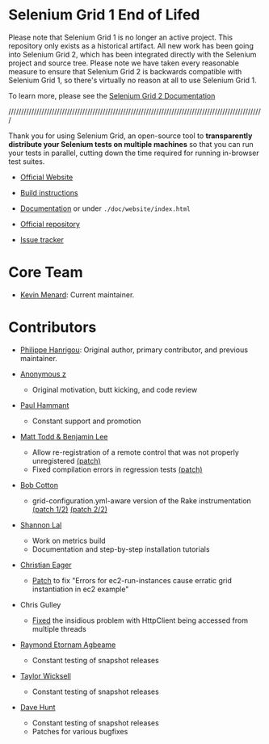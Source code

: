 Selenium Grid 1 End of Lifed
============================

Please note that Selenium Grid 1 is no longer an active project.  This repository only exists as a historical artifact.  All new work has been going into Selenium Grid 2, which has been integrated directly with the Selenium project and source tree.  Please note we have taken every reasonable measure to ensure that Selenium Grid 2 is backwards compatible with Selenium Grid 1, so there's virtually no reason at all to use Selenium Grid 1.

To learn more, please see the [Selenium Grid 2 Documentation](http://code.google.com/p/selenium/wiki/Grid2)

////////////////////////////////////////////////////////////////////////////////////////////////////

Thank you for using Selenium Grid, an open-source tool to
**transparently distribute your Selenium tests on multiple machines** so
that you can run your tests in parallel, cutting down the time required
for running in-browser test suites.

 * [Official Website](http://selenium-grid.seleniumhq.org)

 * [Build instructions](http://selenium-grid.seleniumhq.org/build_it_from_source.html)

 * [Documentation](http://selenium-grid.seleniumhq.org) or 
   under `./doc/website/index.html`

 * [Official repository](git://github.com/nirvdrum/selenium-grid.git)

 * [Issue tracker](http://code.google.com/p/selenium/issues/list)

Core Team
=========

 * [Kevin Menard](http://nirvdrum.com/): Current maintainer.

Contributors
============

 * [Philippe Hanrigou](http://ph7spot.com/): Original author, primary contributor, and previous maintainer.

 * [Anonymous z](http://www.somethingnimble.com/collaborators/z)
    - Original motivation, butt kicking, and code review

 * [Paul Hammant](http://paulhammant.com)
    - Constant support and promotion

 * [Matt Todd & Benjamin Lee](http://github.com/caspian311)
    - Allow re-registration of a remote control that was not
      properly unregistered [(patch)](http://github.com/caspian311/selenium-grid/commit/ad9069374055040f0ed782fd01dcfa6c949545c0)
    - Fixed compilation errors in regression tests 
      [(patch)](http://github.com/caspian311/selenium-grid/commit/8127815acc9bf8e43da3345c731daef116480de1)
 
 * [Bob Cotton](http://github.com/bcotton/)
    - grid-configuration.yml-aware version of the Rake instrumentation
    [(patch 1/2)](http://github.com/bcotton/selenium-grid/commit/7b2df55891b569d32bc20c942e0335aab2536041)
    [(patch 2/2)](http://github.com/bcotton/selenium-grid/commit/6092daa907a216ad5d6d7ea6d150e90e2e00cf87)

 * [Shannon Lal](http://clearspace.openqa.org/people/shannonlal)
    - Work on metrics build
    - Documentation and step-by-step installation tutorials

 * [Christian Eager](http://perpenduum.com)
    - [Patch](http://github.com/eager/selenium-grid/commit/2c1a5fb4ec7937977e007eca9ac356bb1ed64d16) to fix "Errors for ec2-run-instances cause erratic grid instantiation in ec2 example"

 * Chris Gulley
    - [Fixed](http://github.com/nirvdrum/selenium-grid/commit/d9a507bd87bcf7e036cee446f5ea5eaeeed59b17) the insidious problem with HttpClient being accessed from multiple threads

 * [Raymond Etornam Agbeame](http://twitter.com/retornam)
    - Constant testing of snapshot releases

 * [Taylor Wicksell](http://github.com/Gradinko)
    - Constant testing of snapshot releases

 * [Dave Hunt](http://seleniumexamples.com/blog/)
    - Constant testing of snapshot releases
    - Patches for various bugfixes